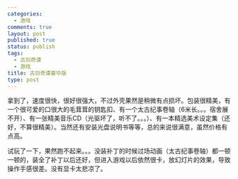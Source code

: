 ```yaml
--- 
categories: 
  - 游戏
comments: true
layout: post
published: true
status: publish
tags: 
  - 古剑奇谭
  - 游戏
title: 古剑奇谭豪华版
type: post
---
```

拿到了，速度很快，很好很强大，不过外壳果然是稍微有点损坏。包装很精美，有一个很可爱的口很大的毛茸茸的钥匙扣、有一个太古纪事卷轴（6米长。。。宿舍展不开）、有一张精美音乐CD（光驱坏了，听不了。。。）、有一本精选美术设定集（还好，不算很精美）。当然还有安装光盘说明书等等，总的来说很满意，虽然价格有点高。

试玩了一下，果然跑不起来。。。没装补丁的时候过场动画（太古纪事卷轴）都一顿一顿的，装全了补丁以后还好，但进入游戏以后依然很卡，放幻灯片的效果，导致操作手感很差。没有显卡太悲凉了。
